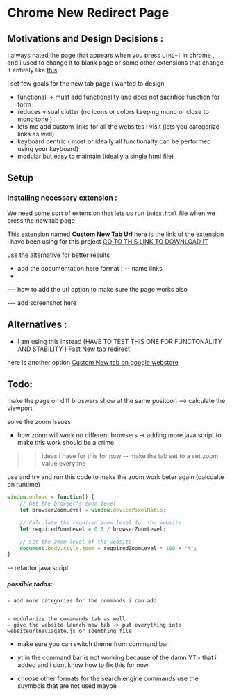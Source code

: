 # Chrome New Redirect  Page 

## Motivations and Design Decisions : 
I always hated the page that appears when you press ```CTRL+T``` in chrome , and i used to change it  to blank page or some other extensions that change it entirely like [this](https://chromewebstore.google.com/detail/momentum/laookkfknpbbblfpciffpaejjkokdgca)

i set few goals for the new tab page i wanted to design 
- functional -> must add functionality and does not sacrifice function for form 
- reduces visual clutter (no icons or colors keeping mono or close to mono tone )
- lets me add custom links for all the websites i visit (lets you categorize links as well)
- keyboard centric ( most or ideally all  functionalty can be performed using your keyboard)
- modular but easy to maintain (ideally a single html file)




## Setup
### Installing necessary extension : 
We need some sort of extension that lets us run ``index.html``  file when we press the new tab page 

This extension named **Custom New Tab Url**
here is the link of the extension i have been using for this project 
[GO TO THIS LINK TO DOWNLOAD IT](https://chromewebstore.google.com/detail/custom-new-tab-url/mmjbdbjnoablegbkcklggeknkfcjkjia)




 use the alternative for better results 
  - add the documentation here 
format : 
-- name 
[]()  links 
-
--- how to add the url option to make sure the page works also 

--- add screenshot here 

## Alternatives : 
- i am using this instead  (HAVE TO TEST THIS ONE FOR FUNCTONALITY AND STABILITY )
[Fast New tab redirect](https://chromewebstore.google.com/detail/ohnfdmfkceojnmepofncbddpdicdjcoi)


here is another  option 
[Custom New tab on google webstore](https://chromewebstore.google.com/detail/custom-new-tab/lfjnnkckddkopjfgmbcpdiolnmfobflj)


## Todo: 


make the page on diff broswers show at the same positoon --> calculate the viewport 


solve the zoom issues 
- how zoom will work on different browsers -> adding more java script to make this  work should be a crime 
>> ideas i have  for this for now 
-- make the tab set to  a set zoom value everytine

 use and try and run this code to make the zoom work beter again (calcualte on runtime)
```js
window.onload = function() {
    // Get the browser's zoom level
    let browserZoomLevel = window.devicePixelRatio;

    // Calculate the required zoom level for the website
    let requiredZoomLevel = 0.8 / browserZoomLevel;

    // Set the zoom level of the website
    document.body.style.zoom = requiredZoomLevel * 100 + "%";
}

```
-- refactor java script


##### possible todos: 
    - add more categories for the commands i can add 


    - modularize the comamands tab as well 
    - give the website launch new tab -> put everything into websiteurlnaviagate.js or soemthing file

 - make sure you can switch theme from command bar 

 - yt in the command bar is not working because of the damn YT> that i added and i dont know how to fix this for now 
- choose other formats for the search engine commands use the suymbols that are not used maybe 